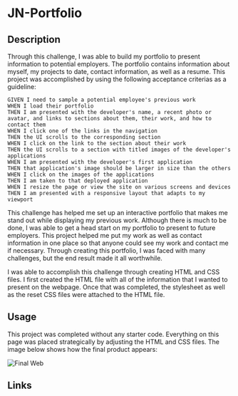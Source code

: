 # JN-Portfolio

## Description

Through this challenge, I was able to build my portfolio to present information to potential employers. The portfolio contains information about myself, my projects to date, contact information, as well as a resume. This project was accomplished by using the following acceptance criterias as a guideline:

```
GIVEN I need to sample a potential employee's previous work
WHEN I load their portfolio
THEN I am presented with the developer's name, a recent photo or avatar, and links to sections about them, their work, and how to contact them
WHEN I click one of the links in the navigation
THEN the UI scrolls to the corresponding section
WHEN I click on the link to the section about their work
THEN the UI scrolls to a section with titled images of the developer's applications
WHEN I am presented with the developer's first application
THEN that application's image should be larger in size than the others
WHEN I click on the images of the applications
THEN I am taken to that deployed application
WHEN I resize the page or view the site on various screens and devices
THEN I am presented with a responsive layout that adapts to my viewport
```

This challenge has helped me set up an interactive portfolio that makes me stand out while displaying my previous work. Although there is much to be done, I was able to get a head start on my portfolio to present to future employers. This project helped me put my work as well as contact information in one place so that anyone could see my work and contact me if necessary. Through creating this portfolio, I was faced with many challenges, but the end result made it all worthwhile.

I was able to accomplish this challenge through creating HTML and CSS files. I first created the HTML file with all of the information that I wanted to present on the webpage. Once that was completed, the stylesheet as well as the reset CSS files were attached to the HTML file.

## Usage

This project was completed without any starter code. Everything on this page was placed strategically by adjusting the HTML and CSS files. The image below shows how the final product appears:

![Final Web](./Assets/images/screenshot.png)

## Links
